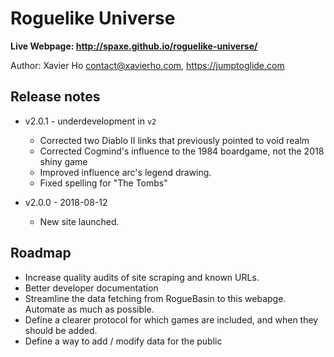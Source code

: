 # Roguelike Universe

**Live Webpage: http://spaxe.github.io/roguelike-universe/**

Author: Xavier Ho <contact@xavierho.com>, https://jumptoglide.com

## Release notes
 * v2.0.1 - underdevelopment in `v2`
   * Corrected two Diablo II links that previously pointed to void realm
   * Corrected Cogmind's influence to the 1984 boardgame, not the 2018 shiny game
   * Improved influence arc's legend drawing.
   * Fixed spelling for "The Tombs"

 * v2.0.0 - 2018-08-12
   * New site launched.

## Roadmap
 * Increase quality audits of site scraping and known URLs.
 * Better developer documentation
 * Streamline the data fetching from RogueBasin to this webapge. Automate as much as possible.
 * Define a clearer protocol for which games are included, and when they should be added.
 * Define a way to add / modify data for the public
